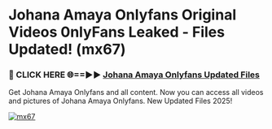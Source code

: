 # Johana Amaya Onlyfans Original Videos 0nlyFans Leaked - Files Updated! (mx67)

<h3>🔴 CLICK HERE 🌐==►► <a href="https://tinyurl.com/x26r9saj" rel="nofollow">Johana Amaya Onlyfans Updated Files</a></h3>

Get Johana Amaya Onlyfans and all content. Now you can access all videos and pictures of Johana Amaya Onlyfans. New Updated Files 2025!

[![mx67](https://i.imgur.com/LkgZPqh.gif)](https://tinyurl.com/x26r9saj)
